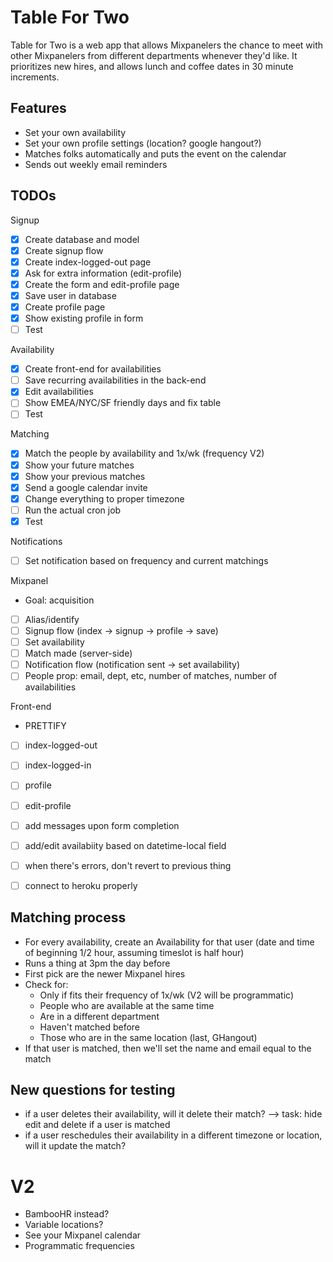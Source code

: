 # Table For Two

Table for Two is a web app that allows Mixpanelers the chance to meet with other Mixpanelers from different departments whenever they'd like. It prioritizes new hires, and allows lunch and coffee dates in 30 minute increments.

## Features
- Set your own availability
- Set your own profile settings (location? google hangout?)
- Matches folks automatically and puts the event on the calendar
- Sends out weekly email reminders


## TODOs

Signup
- [x] Create database and model
- [x] Create signup flow
- [x] Create index-logged-out page
- [x] Ask for extra information (edit-profile)
- [x] Create the form and edit-profile page
- [x] Save user in database
- [x] Create profile page
- [x] Show existing profile in form
- [ ] Test

Availability
- [x] Create front-end for availabilities
- [ ] Save recurring availabilities in the back-end
- [x] Edit availabilities
- [ ] Show EMEA/NYC/SF friendly days and fix table
- [ ] Test

Matching
- [x] Match the people by availability and 1x/wk (frequency V2)
- [x] Show your future matches
- [x] Show your previous matches
- [x] Send a google calendar invite
- [x] Change everything to proper timezone
- [ ] Run the actual cron job
- [x] Test

Notifications
- [ ] Set notification based on frequency and current matchings

Mixpanel
- Goal: acquisition
- [ ] Alias/identify
- [ ] Signup flow (index -> signup -> profile -> save)
- [ ] Set availability
- [ ] Match made (server-side)
- [ ] Notification flow (notification sent -> set availability)
- [ ] People prop: email, dept, etc, number of matches, number of availabilities

Front-end
- PRETTIFY
- [ ] index-logged-out
- [ ] index-logged-in
- [ ] profile
- [ ] edit-profile
- [ ] add messages upon form completion
- [ ] add/edit availabiity based on datetime-local field
- [ ] when there's errors, don't revert to previous thing
- [ ] connect to heroku properly


## Matching process
- For every availability, create an Availability for that user (date and time of beginning 1/2 hour, assuming timeslot is half hour)
- Runs a thing at 3pm the day before
- First pick are the newer Mixpanel hires
- Check for:
	- Only if fits their frequency of 1x/wk (V2 will be programmatic)
	- People who are available at the same time
	- Are in a different department
	- Haven't matched before
	- Those who are in the same location (last, GHangout)
- If that user is matched, then we'll set the name and email equal to the match


## New questions for testing
- if a user deletes their availability, will it delete their match? --> task: hide edit and delete if a user is matched
- if a user reschedules their availability in a different timezone or location, will it update the match?


# V2
- BambooHR instead?
- Variable locations?
- See your Mixpanel calendar
- Programmatic frequencies
